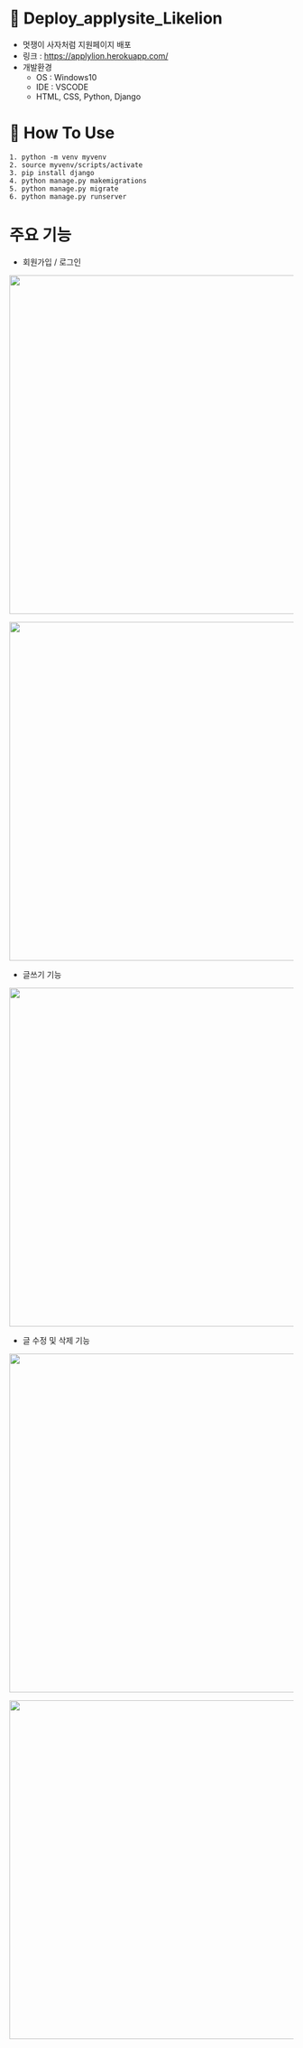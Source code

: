 # 🎯 Deploy_applysite_Likelion
- 멋쟁이 사자처럼 지원페이지 배포
- 링크 : https://applylion.herokuapp.com/
- 개발환경
  - OS : Windows10
  - IDE : VSCODE
  - HTML, CSS, Python, Django

# 📝 How To Use
```
1. python -m venv myvenv
2. source myvenv/scripts/activate
3. pip install django
4. python manage.py makemigrations
5. python manage.py migrate
6. python manage.py runserver
```

# 주요 기능

- 회원가입 / 로그인

<p align="center"><img width="600" src="https://user-images.githubusercontent.com/59468442/103204262-42a56b00-493a-11eb-9ebe-de7def8ed425.jpg">

<p align="center"><img width="600" src="https://user-images.githubusercontent.com/59468442/103204274-4f29c380-493a-11eb-9f87-c62adae134bf.gif">


- 글쓰기 기능

<p align="center"><img width="600" src="https://user-images.githubusercontent.com/59468442/103203818-2523d180-4939-11eb-9539-7a0f0866e53b.gif">


- 글 수정 및 삭제 기능

<p align="center"><img width="600" src="https://user-images.githubusercontent.com/59468442/103204080-dd517a00-4939-11eb-9db7-d17f4e1338d6.gif">

<p align="center"><img width="600" src="https://user-images.githubusercontent.com/59468442/103204438-b778a500-493a-11eb-9ae1-bb231eca296b.gif">
